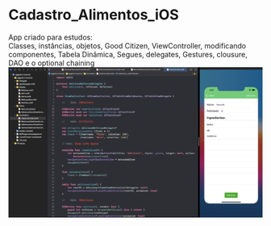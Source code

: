 # Cadastro_Alimentos_iOS
App criado para estudos: <br>
Classes, instâncias, objetos, Good Citizen, ViewController, modificando componentes, Tabela Dinâmica, Segues, delegates, Gestures, clousure, DAO e o optional chaining
<br>
<img src="https://github.com/jeff77araujo/Cadastro_Alimentos_iOS/blob/main/print_tela.png" alt="Minha Figura">
